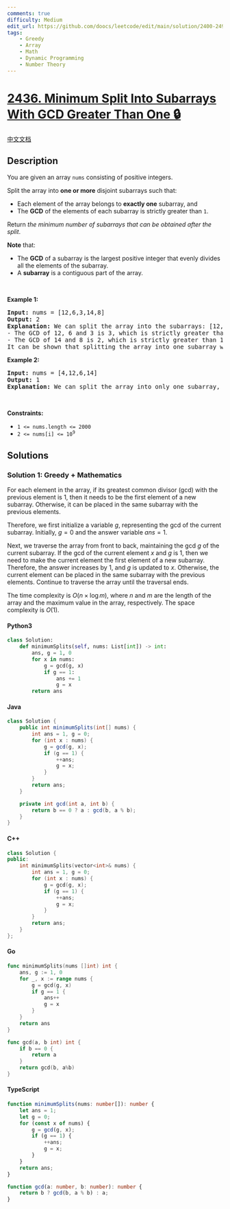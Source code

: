```yaml
---
comments: true
difficulty: Medium
edit_url: https://github.com/doocs/leetcode/edit/main/solution/2400-2499/2436.Minimum%20Split%20Into%20Subarrays%20With%20GCD%20Greater%20Than%20One/README_EN.md
tags:
    - Greedy
    - Array
    - Math
    - Dynamic Programming
    - Number Theory
---
```


<!-- problem:start -->

# [2436. Minimum Split Into Subarrays With GCD Greater Than One 🔒](https://leetcode.com/problems/minimum-split-into-subarrays-with-gcd-greater-than-one)

[中文文档](/solution/2400-2499/2436.Minimum%20Split%20Into%20Subarrays%20With%20GCD%20Greater%20Than%20One/README.md)

## Description

<!-- description:start -->

<p>You are given an array <code>nums</code> consisting of positive integers.</p>

<p>Split the array into <strong>one or more</strong> disjoint subarrays such that:</p>

<ul>
	<li>Each element of the array belongs to <strong>exactly one</strong> subarray, and</li>
	<li>The <strong>GCD</strong> of the elements of each subarray is strictly greater than <code>1</code>.</li>
</ul>

<p>Return <em>the minimum number of subarrays that can be obtained after the split</em>.</p>

<p><strong>Note</strong> that:</p>

<ul>
	<li>The <strong>GCD</strong> of a subarray is the largest positive integer that evenly divides all the elements of the subarray.</li>
	<li>A <strong>subarray</strong> is a contiguous part of the array.</li>
</ul>

<p>&nbsp;</p>
<p><strong class="example">Example 1:</strong></p>

<pre>
<strong>Input:</strong> nums = [12,6,3,14,8]
<strong>Output:</strong> 2
<strong>Explanation:</strong> We can split the array into the subarrays: [12,6,3] and [14,8].
- The GCD of 12, 6 and 3 is 3, which is strictly greater than 1.
- The GCD of 14 and 8 is 2, which is strictly greater than 1.
It can be shown that splitting the array into one subarray will make the GCD = 1.
</pre>

<p><strong class="example">Example 2:</strong></p>

<pre>
<strong>Input:</strong> nums = [4,12,6,14]
<strong>Output:</strong> 1
<strong>Explanation:</strong> We can split the array into only one subarray, which is the whole array.
</pre>

<p>&nbsp;</p>
<p><strong>Constraints:</strong></p>

<ul>
	<li><code>1 &lt;= nums.length &lt;= 2000</code></li>
	<li><code>2 &lt;= nums[i] &lt;= 10<sup>9</sup></code></li>
</ul>

<!-- description:end -->

## Solutions

<!-- solution:start -->

### Solution 1: Greedy + Mathematics

For each element in the array, if its greatest common divisor (gcd) with the previous element is $1$, then it needs to be the first element of a new subarray. Otherwise, it can be placed in the same subarray with the previous elements.

Therefore, we first initialize a variable $g$, representing the gcd of the current subarray. Initially, $g=0$ and the answer variable $ans=1$.

Next, we traverse the array from front to back, maintaining the gcd $g$ of the current subarray. If the gcd of the current element $x$ and $g$ is $1$, then we need to make the current element the first element of a new subarray. Therefore, the answer increases by $1$, and $g$ is updated to $x$. Otherwise, the current element can be placed in the same subarray with the previous elements. Continue to traverse the array until the traversal ends.

The time complexity is $O(n \times \log m)$, where $n$ and $m$ are the length of the array and the maximum value in the array, respectively. The space complexity is $O(1)$.

<!-- tabs:start -->

#### Python3

```python
class Solution:
    def minimumSplits(self, nums: List[int]) -> int:
        ans, g = 1, 0
        for x in nums:
            g = gcd(g, x)
            if g == 1:
                ans += 1
                g = x
        return ans
```

#### Java

```java
class Solution {
    public int minimumSplits(int[] nums) {
        int ans = 1, g = 0;
        for (int x : nums) {
            g = gcd(g, x);
            if (g == 1) {
                ++ans;
                g = x;
            }
        }
        return ans;
    }

    private int gcd(int a, int b) {
        return b == 0 ? a : gcd(b, a % b);
    }
}
```

#### C++

```cpp
class Solution {
public:
    int minimumSplits(vector<int>& nums) {
        int ans = 1, g = 0;
        for (int x : nums) {
            g = gcd(g, x);
            if (g == 1) {
                ++ans;
                g = x;
            }
        }
        return ans;
    }
};
```

#### Go

```go
func minimumSplits(nums []int) int {
	ans, g := 1, 0
	for _, x := range nums {
		g = gcd(g, x)
		if g == 1 {
			ans++
			g = x
		}
	}
	return ans
}

func gcd(a, b int) int {
	if b == 0 {
		return a
	}
	return gcd(b, a%b)
}
```

#### TypeScript

```ts
function minimumSplits(nums: number[]): number {
    let ans = 1;
    let g = 0;
    for (const x of nums) {
        g = gcd(g, x);
        if (g == 1) {
            ++ans;
            g = x;
        }
    }
    return ans;
}

function gcd(a: number, b: number): number {
    return b ? gcd(b, a % b) : a;
}
```

<!-- tabs:end -->

<!-- solution:end -->

<!-- problem:end -->
